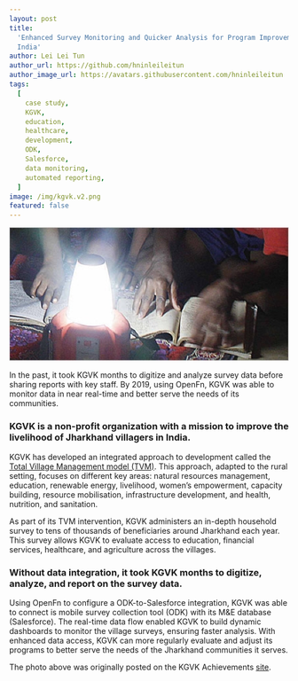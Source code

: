 ```yaml
---
layout: post
title:
  'Enhanced Survey Monitoring and Quicker Analysis for Program Improvement in
  India'
author: Lei Lei Tun
author_url: https://github.com/hninleileitun
author_image_url: https://avatars.githubusercontent.com/hninleileitun
tags:
  [
    case study,
    KGVK,
    education,
    healthcare,
    development,
    ODK,
    Salesforce,
    data monitoring,
    automated reporting,
  ]
image: /img/kgvk.v2.png
featured: false
---
```


![kgvk](/img/kgvk.v2.png)

In the past, it took KGVK months to digitize and analyze survey data before
sharing reports with key staff. By 2019, using OpenFn, KGVK was able to monitor
data in near real-time and better serve the needs of its communities.

<!--truncate-->

### KGVK is a non-profit organization with a mission to improve the livelihood of Jharkhand villagers in India.

KGVK has developed an integrated approach to development called the
[Total Village Management model (TVM)](https://www.kgvk.org/tvm.html). This
approach, adapted to the rural setting, focuses on different key areas: natural
resources management, education, renewable energy, livelihood, women’s
empowerment, capacity building, resource mobilisation, infrastructure
development, and health, nutrition, and sanitation.

As part of its TVM intervention, KGVK administers an in-depth household survey
to tens of thousands of beneficiaries around Jharkhand each year. This survey
allows KGVK to evaluate access to education, financial services, healthcare, and
agriculture across the villages.

### Without data integration, it took KGVK months to digitize, analyze, and report on the survey data.

Using OpenFn to configure a ODK-to-Salesforce integration, KGVK was able to
connect is mobile survey collection tool (ODK) with its M&E database
(Salesforce). The real-time data flow enabled KGVK to build dynamic dashboards
to monitor the village surveys, ensuring faster analysis. With enhanced data
access, KGVK can more regularly evaluate and adjust its programs to better serve
the needs of the Jharkhand communities it serves.

The photo above was originally posted on the KGVK Achievements
[site](https://www.kgvk.org/achievements.html).
